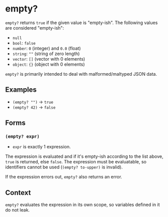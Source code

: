 # empty?

`empty?` returns `true` if the given value is "empty-ish". The following values
are considered "empty-ish":

* `null`
* `bool`: `false`
* `number`: `0` (integer) and `0.0` (float)
* `string`: `""` (string of zero length)
* `vector`: `[]` (vector with 0 elements)
* `object`: `{}` (object with 0 elements)

`empty?` is primarily intended to deal with malformed/maltyped JSON data.

## Examples

* `(empty? "")` -> `true`
* `(empty? 42)` -> `false`

## Forms

### `(empty? expr)`

* `expr` is exactly 1 expression.

The expression is evaluated and if it's empty-ish according to the list above,
`true` is returned, else `false`. The expression must be evaluatable, so
identifiers cannot be used (`(empty? to-upper)` is invalid).

If the expression errors out, `empty?` also returns an error.

## Context

`empty?` evaluates the expression in its own scope, so variables defined in it
do not leak.
